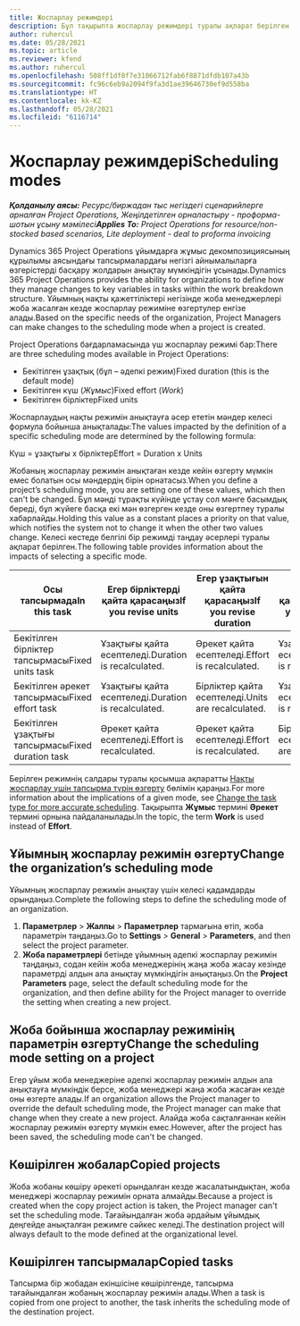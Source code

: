 ```yaml
---
title: Жоспарлау режимдері
description: Бұл тақырыпта жоспарлау режимдері туралы ақпарат берілген.
author: ruhercul
ms.date: 05/28/2021
ms.topic: article
ms.reviewer: kfend
ms.author: ruhercul
ms.openlocfilehash: 508ff1df8f7e31066712fab6f8871dfdb107a43b
ms.sourcegitcommit: fc96c6eb9a2094f9fa3d1ae39646730ef9d558ba
ms.translationtype: HT
ms.contentlocale: kk-KZ
ms.lasthandoff: 05/28/2021
ms.locfileid: "6116714"
---
```

# <a name="scheduling-modes"></a><span data-ttu-id="fb058-103">Жоспарлау режимдері</span><span class="sxs-lookup"><span data-stu-id="fb058-103">Scheduling modes</span></span>

<span data-ttu-id="fb058-104">_**Қолданылу аясы:** Ресурс/биржадан тыс негіздегі сценарийлерге арналған Project Operations, Жеңілдетілген орналастыру - проформа-шотын ұсыну мәмілесі_</span><span class="sxs-lookup"><span data-stu-id="fb058-104">_**Applies To:** Project Operations for resource/non-stocked based scenarios, Lite deployment - deal to proforma invoicing_</span></span>


<span data-ttu-id="fb058-105">Dynamics 365 Project Operations ұйымдарға жұмыс декомпозициясының құрылымы аясындағы тапсырмалардағы негізгі айнымалыларға өзгерістерді басқару жолдарын анықтау мүмкіндігін ұсынады.</span><span class="sxs-lookup"><span data-stu-id="fb058-105">Dynamics 365 Project Operations provides the ability for organizations to define how they manage changes to key variables in tasks within the work breakdown structure.</span></span> <span data-ttu-id="fb058-106">Ұйымның нақты қажеттіліктері негізінде жоба менеджерлері жоба жасалған кезде жоспарлау режиміне өзгертулер енгізе алады.</span><span class="sxs-lookup"><span data-stu-id="fb058-106">Based on the specific needs of the organization, Project Managers can make changes to the scheduling mode when a project is created.</span></span>

<span data-ttu-id="fb058-107">Project Operations бағдарламасында үш жоспарлау режимі бар:</span><span class="sxs-lookup"><span data-stu-id="fb058-107">There are three scheduling modes available in Project Operations:</span></span>

  - <span data-ttu-id="fb058-108">Бекітілген ұзақтық (бұл – әдепкі режим)</span><span class="sxs-lookup"><span data-stu-id="fb058-108">Fixed duration (this is the default mode)</span></span>
  - <span data-ttu-id="fb058-109">Бекітілген күш (*Жұмыс*)</span><span class="sxs-lookup"><span data-stu-id="fb058-109">Fixed effort (*Work*)</span></span>
  - <span data-ttu-id="fb058-110">Бекітілген бірліктер</span><span class="sxs-lookup"><span data-stu-id="fb058-110">Fixed units</span></span>

<span data-ttu-id="fb058-111">Жоспарлаудың нақты режимін анықтауға әсер ететін мәндер келесі формула бойынша анықталады:</span><span class="sxs-lookup"><span data-stu-id="fb058-111">The values impacted by the definition of a specific scheduling mode are determined by the following formula:</span></span>

  <span data-ttu-id="fb058-112">Күш  = ұзақтығы x бірліктер</span><span class="sxs-lookup"><span data-stu-id="fb058-112">Effort  = Duration x Units</span></span>

<span data-ttu-id="fb058-113">Жобаның жоспарлау режимін анықтаған кезде кейін өзгерту мүмкін емес болатын осы мәндердің бірін орнатасыз.</span><span class="sxs-lookup"><span data-stu-id="fb058-113">When you define a project’s scheduling mode, you are setting one of these values, which then can't be changed.</span></span> <span data-ttu-id="fb058-114">Бұл мәнді тұрақты күйінде ұстау сол мәнге басымдық береді, бұл жүйеге басқа екі мән өзгерген кезде оны өзгертпеу туралы хабарлайды.</span><span class="sxs-lookup"><span data-stu-id="fb058-114">Holding this value as a constant places a priority on that value, which notifies the system not to change it when the other two values change.</span></span> <span data-ttu-id="fb058-115">Келесі кестеде белгілі бір режимді таңдау әсерлері туралы ақпарат берілген.</span><span class="sxs-lookup"><span data-stu-id="fb058-115">The following table provides information about the impacts of selecting a specific mode.</span></span>

| <span data-ttu-id="fb058-116">**Осы тапсырмада**</span><span class="sxs-lookup"><span data-stu-id="fb058-116">**In this task**</span></span>             | <span data-ttu-id="fb058-117">**Егер бірліктерді қайта қарасаңыз**</span><span class="sxs-lookup"><span data-stu-id="fb058-117">**If you revise units**</span></span>   | <span data-ttu-id="fb058-118">**Егер ұзақтығын қайта қарасаңыз**</span><span class="sxs-lookup"><span data-stu-id="fb058-118">**If you revise duration**</span></span> | <span data-ttu-id="fb058-119">**Егер әрекетті қайта қарасаңыз**</span><span class="sxs-lookup"><span data-stu-id="fb058-119">**If you revise effort**</span></span>  |
|----------------------|---------------------------|----------------------------|---------------------------|
| <span data-ttu-id="fb058-120">Бекітілген бірліктер тапсырмасы</span><span class="sxs-lookup"><span data-stu-id="fb058-120">Fixed units task</span></span>     | <span data-ttu-id="fb058-121">Ұзақтығы қайта есептеледі.</span><span class="sxs-lookup"><span data-stu-id="fb058-121">Duration is recalculated.</span></span> | <span data-ttu-id="fb058-122">Әрекет қайта есептеледі.</span><span class="sxs-lookup"><span data-stu-id="fb058-122">Effort is recalculated.</span></span>    | <span data-ttu-id="fb058-123">Ұзақтығы қайта есептеледі.</span><span class="sxs-lookup"><span data-stu-id="fb058-123">Duration is recalculated.</span></span> |
| <span data-ttu-id="fb058-124">Бекітілген әрекет тапсырмасы</span><span class="sxs-lookup"><span data-stu-id="fb058-124">Fixed effort task</span></span>    | <span data-ttu-id="fb058-125">Ұзақтығы қайта есептеледі.</span><span class="sxs-lookup"><span data-stu-id="fb058-125">Duration is recalculated.</span></span> | <span data-ttu-id="fb058-126">Бірліктер қайта есептеледі.</span><span class="sxs-lookup"><span data-stu-id="fb058-126">Units are recalculated.</span></span>    | <span data-ttu-id="fb058-127">Ұзақтығы қайта есептеледі.</span><span class="sxs-lookup"><span data-stu-id="fb058-127">Duration is recalculated.</span></span> |
| <span data-ttu-id="fb058-128">Бекітілген ұзақтығы тапсырмасы</span><span class="sxs-lookup"><span data-stu-id="fb058-128">Fixed duration task</span></span>  | <span data-ttu-id="fb058-129">Әрекет қайта есептеледі.</span><span class="sxs-lookup"><span data-stu-id="fb058-129">Effort is recalculated.</span></span>   | <span data-ttu-id="fb058-130">Әрекет қайта есептеледі.</span><span class="sxs-lookup"><span data-stu-id="fb058-130">Effort is recalculated.</span></span>    | <span data-ttu-id="fb058-131">Бірліктер қайта есептеледі.</span><span class="sxs-lookup"><span data-stu-id="fb058-131">Units are recalculated.</span></span>   |

<span data-ttu-id="fb058-132">Берілген режимнің салдары туралы қосымша ақпаратты [Нақты жоспарлау үшін тапсырма түрін өзгерту](https://support.microsoft.com/en-us/office/change-the-task-type-for-more-accurate-scheduling-b0b969ad-45bc-4e9e-8967-435587548a72) бөлімін қараңыз.</span><span class="sxs-lookup"><span data-stu-id="fb058-132">For more information about the implications of a given mode, see [Change the task type for more accurate scheduling](https://support.microsoft.com/en-us/office/change-the-task-type-for-more-accurate-scheduling-b0b969ad-45bc-4e9e-8967-435587548a72).</span></span> <span data-ttu-id="fb058-133">Тақырыпта **Жұмыс** термині **Әрекет** термині орнына пайдаланылады.</span><span class="sxs-lookup"><span data-stu-id="fb058-133">In the topic, the term **Work** is used instead of **Effort**.</span></span>

## <a name="change-the-organizations-scheduling-mode"></a><span data-ttu-id="fb058-134">Ұйымның жоспарлау режимін өзгерту</span><span class="sxs-lookup"><span data-stu-id="fb058-134">Change the organization’s scheduling mode</span></span>

<span data-ttu-id="fb058-135">Ұйымның жоспарлау режимін анықтау үшін келесі қадамдарды орындаңыз.</span><span class="sxs-lookup"><span data-stu-id="fb058-135">Complete the following steps to define the scheduling mode of an organization.</span></span>

1. <span data-ttu-id="fb058-136">**Параметрлер** \> **Жалпы** \> **Параметрлер** тармағына өтіп, жоба параметрін таңдаңыз.</span><span class="sxs-lookup"><span data-stu-id="fb058-136">Go to **Settings** \> **General** \> **Parameters**, and then select the project parameter.</span></span> 
2. <span data-ttu-id="fb058-137">**Жоба параметрлері** бетінде ұйымның әдепкі жоспарлау режимін таңдаңыз, содан кейін жоба менеджерінің жаңа жоба жасау кезінде параметрді алдын ала анықтау мүмкіндігін анықтаңыз.</span><span class="sxs-lookup"><span data-stu-id="fb058-137">On the **Project Parameters** page, select the default scheduling mode for the organization, and then define ability for the Project manager to override the setting when creating a new project.</span></span>

## <a name="change-the-scheduling-mode-setting-on-a-project"></a><span data-ttu-id="fb058-138">Жоба бойынша жоспарлау режимінің параметрін өзгерту</span><span class="sxs-lookup"><span data-stu-id="fb058-138">Change the scheduling mode setting on a project</span></span>

<span data-ttu-id="fb058-139">Егер ұйым жоба менеджеріне әдепкі жоспарлау режимін алдын ала анықтауға мүмкіндік берсе, жоба менеджері жаңа жоба жасаған кезде оны өзгерте алады.</span><span class="sxs-lookup"><span data-stu-id="fb058-139">If an organization allows the Project manager to override the default scheduling mode, the Project manager can make that change when they create a new project.</span></span> <span data-ttu-id="fb058-140">Алайда жоба сақталғаннан кейін жоспарлау режимін өзгерту мүмкін емес.</span><span class="sxs-lookup"><span data-stu-id="fb058-140">However, after the project has been saved, the scheduling mode can't be changed.</span></span>

## <a name="copied-projects"></a><span data-ttu-id="fb058-141">Көшірілген жобалар</span><span class="sxs-lookup"><span data-stu-id="fb058-141">Copied projects</span></span>

<span data-ttu-id="fb058-142">Жоба жобаны көшіру әрекеті орындалған кезде жасалатындықтан, жоба менеджері жоспарлау режимін орната алмайды.</span><span class="sxs-lookup"><span data-stu-id="fb058-142">Because a project is created when the copy project action is taken, the Project manager can't set the scheduling mode.</span></span> <span data-ttu-id="fb058-143">Тағайындалған жоба әрдайым ұйымдық деңгейде анықталған режимге сәйкес келеді.</span><span class="sxs-lookup"><span data-stu-id="fb058-143">The destination project will always default to the mode defined at the organizational level.</span></span>

## <a name="copied-tasks"></a><span data-ttu-id="fb058-144">Көшірілген тапсырмалар</span><span class="sxs-lookup"><span data-stu-id="fb058-144">Copied tasks</span></span>

<span data-ttu-id="fb058-145">Тапсырма бір жобадан екіншісіне көшірілгенде, тапсырма тағайындалған жобаның жоспарлау режимін алады.</span><span class="sxs-lookup"><span data-stu-id="fb058-145">When a task is copied from one project to another, the task inherits the scheduling mode of the destination project.</span></span>
